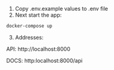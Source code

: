 1. Copy .env.example values to .env file
2. Next start the app:

```bash
docker-compose up
```

3. Addresses:

API: http://localhost:8000

DOCS: http:localhost:8000/api

